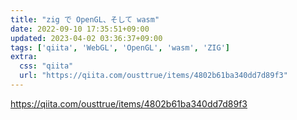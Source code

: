 ```yaml
---
title: "zig で OpenGL、そして wasm"
date: 2022-09-10 17:35:51+09:00
updated: 2023-04-02 03:36:37+09:00
tags: ['qiita', 'WebGL', 'OpenGL', 'wasm', 'ZIG']
extra:
  css: "qiita"
  url: "https://qiita.com/ousttrue/items/4802b61ba340dd7d89f3"
---
```


<https://qiita.com/ousttrue/items/4802b61ba340dd7d89f3>
